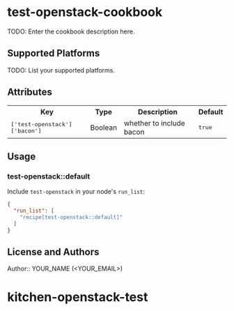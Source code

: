 # test-openstack-cookbook

TODO: Enter the cookbook description here.

## Supported Platforms

TODO: List your supported platforms.

## Attributes

<table>
  <tr>
    <th>Key</th>
    <th>Type</th>
    <th>Description</th>
    <th>Default</th>
  </tr>
  <tr>
    <td><tt>['test-openstack']['bacon']</tt></td>
    <td>Boolean</td>
    <td>whether to include bacon</td>
    <td><tt>true</tt></td>
  </tr>
</table>

## Usage

### test-openstack::default

Include `test-openstack` in your node's `run_list`:

```json
{
  "run_list": [
    "recipe[test-openstack::default]"
  ]
}
```

## License and Authors

Author:: YOUR_NAME (<YOUR_EMAIL>)
# kitchen-openstack-test
